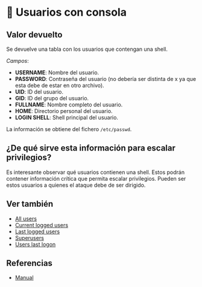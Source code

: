 # 👥 Usuarios con consola

## Valor devuelto
Se devuelve una tabla con los usuarios que contengan una shell.

*Campos*:
- **USERNAME**: Nombre del usuario.
- **PASSWORD**: Contraseña del usuario (no debería ser distinta de x ya que esta debe de estar en otro archivo).
- **UID**: ID del usuario.
- **GID**: ID del grupo del usuario.
- **FULLNAME**: Nombre completo del usuario.
- **HOME**: Directorio personal del usuario.
- **LOGIN SHELL**: Shell principal del usuario.

La información se obtiene del fichero `/etc/passwd`.

## ¿De qué sirve esta información para escalar privilegios?
Es interesante observar qué usuarios contienen una shell. Estos podrán contener información crítica que permita escalar privilegios. Pueden ser estos usuarios a quienes el ataque debe de ser dirigido.

## Ver también
- [All users](all)
- [Current logged users](current)
- [Last logged users](last)
- [Superusers](superusers)
- [Users last logon](last_logon)

## Referencias
- [Manual](https://www.man7.org/linux/man-pages/man5/passwd.5.html)
